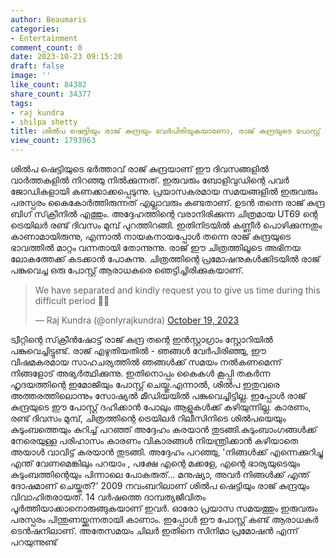 ```yaml
---
author: Beaumaris
categories:
- Entertainment
comment_count: 0
date: 2023-10-23 09:15:20
draft: false
image: ''
like_count: 84382
share_count: 34377
tags:
- raj kundra
- shilpa shetty
title: ശിൽപ ഷെട്ടിയും രാജ് കുന്ദ്രയും വേർപിരിയുകയാണോ, രാജ് കുന്ദ്രയുടെ പോസ്റ്റ് ഇങ്ങനെ
view_count: 1793963
---
```


ശിൽപ ഷെട്ടിയുടെ ഭർത്താവ് രാജ് കുന്ദ്രയാണ് ഈ ദിവസങ്ങളിൽ വാർത്തകളിൽ നിറഞ്ഞു നിൽക്കുന്നത്. ഇരുവരും ബോളിവുഡിന്റെ പവർ ജോഡികളായി കണക്കാക്കപ്പെടുന്നു. പ്രയാസകരമായ സമയങ്ങളിൽ ഇരുവരും പരസ്പരം കൈകോർത്തിരുന്നത് എല്ലാവരും കണ്ടതാണ്. ഉടൻ തന്നെ രാജ് കുന്ദ്ര ബിഗ് സ്‌ക്രീനിൽ എത്തും. അദ്ദേഹത്തിന്റെ വരാനിരിക്കുന്ന ചിത്രമായ UT69 ന്റെ ട്രെയിലർ രണ്ട് ദിവസം മുമ്പ് പുറത്തിറങ്ങി. ഇതിനിടയിൽ കണ്ണീർ പൊഴിക്കുന്നതും കാണാമായിരുന്നു, എന്നാൽ നായകനായപ്പോൾ തന്നെ രാജ് കുന്ദ്രയുടെ ഭാവത്തിൽ മാറ്റം വന്നതായി തോന്നുന്നു. രാജ് ഈ ചിത്രത്തിലൂടെ അഭിനയ ലോകത്തേക്ക് കടക്കാൻ പോകുന്നു. ചിത്രത്തിന്റെ പ്രമോഷനുകൾക്കിടയിൽ രാജ് പങ്കുവെച്ച ഒരു പോസ്റ്റ് ആരാധകരെ ഞെട്ടിച്ചിരിക്കുകയാണ്. 

> We have separated and kindly request you to give us time during this difficult period 🙏💔
> 
> — Raj Kundra (@onlyrajkundra) [October 19, 2023](https://twitter.com/onlyrajkundra/status/1715087250151923993?ref_src=twsrc%5Etfw)

ട്വീറ്റിന്റെ സ്‌ക്രീൻഷോട്ട് രാജ് കുന്ദ്ര തന്റെ ഇൻസ്റ്റാഗ്രാം സ്റ്റോറിയിൽ പങ്കുവെച്ചിട്ടുണ്ട്. രാജ് എഴുതിയതിൽ - ഞങ്ങൾ വേർപിരിഞ്ഞു, ഈ വിഷമകരമായ സാഹചര്യത്തിൽ ഞങ്ങൾക്ക് സമയം നൽകണമെന്ന് നിങ്ങളോട് അഭ്യർത്ഥിക്കുന്നു. ഇതിനൊപ്പം കൈകൾ കൂപ്പി തകർന്ന ഹൃദയത്തിന്റെ ഇമോജിയും പോസ്റ്റ് ചെയ്തു.എന്നാൽ, ശിൽപ ഇതുവരെ അത്തരത്തിലൊന്നും സോഷ്യൽ മീഡിയയിൽ പങ്കുവെച്ചിട്ടില്ല. ഇപ്പോൾ രാജ് കുന്ദ്രയുടെ ഈ പോസ്റ്റ് ദഹിക്കാൻ പോലും ആളുകൾക്ക് കഴിയുന്നില്ല. കാരണം, രണ്ട് ദിവസം മുമ്പ്, ചിത്രത്തിന്റെ ട്രെയിലർ റിലീസിനിടെ ശിൽപയെയും കുടുംബത്തെയും കുറിച്ച് പറഞ്ഞ് അദ്ദേഹം കരയാൻ തുടങ്ങി.കുടുംബാംഗങ്ങൾക്ക് നേരെയുള്ള പരിഹാസം കാരണം വികാരങ്ങൾ നിയന്ത്രിക്കാൻ കഴിയാതെ അയാൾ വാവിട്ട് കരയാൻ തുടങ്ങി. അദ്ദേഹം പറഞ്ഞു, 'നിങ്ങൾക്ക് എന്നെക്കുറിച്ചു എന്ത് വേണമെങ്കിലും പറയാം , പക്ഷേ എന്റെ മക്കളേ, എന്റെ ഭാര്യയുടെയും കുടുംബത്തിന്റെയും പിന്നാലെ പോകരുത്... മനുഷ്യാ, അവർ നിങ്ങൾക്ക് എന്ത് ദോഷമാണ് ചെയ്തത്?' 2009 നവംബറിലാണ് ശിൽപ ഷെട്ടിയും രാജ് കുന്ദ്രയും വിവാഹിതരായത്. 14 വർഷത്തെ ദാമ്പത്യജീവിതം പൂർത്തിയാക്കാനൊരുങ്ങുകയാണ് ഇവർ. ഓരോ പ്രയാസ സമയത്തും ഇരുവരും പരസ്പരം പിന്തുണയ്ക്കുന്നതായി കാണാം. ഇപ്പോൾ ഈ പോസ്റ്റ് കണ്ട് ആരാധകർ ടെൻഷനിലാണ്. അതേസമയം ചിലർ ഇതിനെ സിനിമാ പ്രമോഷൻ എന്ന് പറയുന്നുണ്ട്